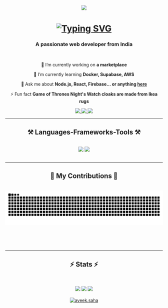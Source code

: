 <div align="center">
    <img src="https://komarev.com/ghpvc/?username=YashDayani&color=brightgreen&style=flat"/>
</div>

<h1 align="center">
    <a href="https://git.io/typing-svg"><img src="https://readme-typing-svg.herokuapp.com?font=Impact&weight=100&size=27&pause=1000&color=F7D7C4&center=true&vCenter=true&random=false&width=435&lines=Hi+There!+%F0%9F%91%8B%F0%9F%8F%BB;I+am+Yash+Dayani!+%F0%9F%A7%91%F0%9F%8F%BB;A+Passionate+Web+Developer+%F0%9F%92%BB" alt="Typing SVG" /></a>
</h1>

<h3 align="center">A passionate web developer from India </h3>

<br/>

<div align="center">
 
 🔭 I’m currently working on **a marketplace**
 
 🌱 I’m currently learning **Docker, Supabase, AWS**

💬 Ask me about **Node.js, React, Firebase... or anything [here](https://github.com/salesp07/salesp07/issues)**

⚡ Fun fact **Game of Thrones Night's Watch cloaks are made from Ikea rugs**

 </div>
 
<div align="center"> 
  <a href="mailto:pedro.sales.muniz@gmail.com">
    <img src="https://img.shields.io/badge/Gmail-333333?style=for-the-badge&logo=gmail&logoColor=red" />
  </a>
  <a href="https://linkedin.com/in/pedro-sales-muniz" target="_blank">
    <img src="https://img.shields.io/badge/LinkedIn-0077B5?style=for-the-badge&logo=linkedin&logoColor=white" target="_blank" />
  </a>
  <a href="https://salesp07.github.io" target="_blank">
     <img src="https://img.shields.io/badge/Portfolio-FF5722?style=for-the-badge&logo=todoist&logoColor=white" target="_blank" /> <!-- sqlite, safari, google-chrome are other good icon options -->
  </a>
</div>

 <hr/>
 
<h2 align="center">⚒️ Languages-Frameworks-Tools ⚒️</h2>
<br/>
<div align="center">
    <img src="https://skillicons.dev/icons?i=html,css,javascript" />
    <img src="https://skillicons.dev/icons?i=python,mysql" /><br>
</div>

<br/>
<hr/>

<div align="center">
  <h2>🐍 My Contributions 🐍</h2>
  <br>
  <img alt="snake eating my contributions" src="https://raw.githubusercontent.com/yashdayani/yashdayani/output/github-contribution-grid-snake.svg" />
  
  <br/><br/><br/>
</div>

<hr/>

<h2 align="center">⚡ Stats ⚡</h2>
<br>
<div align=center>
  <p align="center">
  <img height="50%" width="auto" src ="https://github-readme-stats.vercel.app/api?username=yashdayani&show_icons=true&count_private=true&theme=darcula&hide_border=true&hide=issues,contribs&bg_color=00000000">
  <img height="50%" width="auto" src ="https://github-readme-stats.vercel.app/api/top-langs/?username=yashdayani&layout=compact&hide_border=true&theme=darcula&bg_color=00000000&langs_count=6&hide=jupyter%20notebook,tex,css,php&exclude_repo=Pacman-AI">
  <img src ="https://github-readme-streak-stats.herokuapp.com?user=yashdayani&theme=darcula&hide_border=true&background=FFFFFF00">
  <br>
  <br>
  <a href="https://www.buymeacoffee.com/aveek.saha"> <img align="center" src="https://cdn.buymeacoffee.com/buttons/v2/default-orange.png" height="50" width="210" alt="aveek.saha" /></a>
</p>

<!-- <p align="center">
  <img align="left" src ="https://github-readme-stats.vercel.app/api/pin/?username=yashdayani&repo=Netflix-Clone">
  <img align="right" src ="https://github-readme-stats.vercel.app/api/pin/?username=yashdayani&repo=Netflix-Clone">
</p> -->


<!--
</div>

<br/><br/>

<hr/>

<br/>
